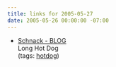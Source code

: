 ```yaml
---
title: links for 2005-05-27
date: 2005-05-26 00:00:00 -07:00
---
```


<ul class="delicious">
	<li>
		<div class="delicious-link"><a href="http://schnackdog.blogspot.com/2005_05_08_schnackdog_archive.html#111566016391134069">Schnack - BLOG</a></div>
		<div class="delicious-extended">Long Hot Dog</div>
		<div class="delicious-tags">(tags: <a href="http://del.icio.us/torrez/hotdog">hotdog</a>)</div>
	</li>
</ul>
